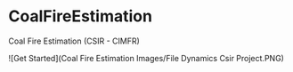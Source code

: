 # CoalFireEstimation
Coal Fire Estimation (CSIR - CIMFR)

![Get Started](Coal Fire Estimation Images/File Dynamics Csir Project.PNG)
